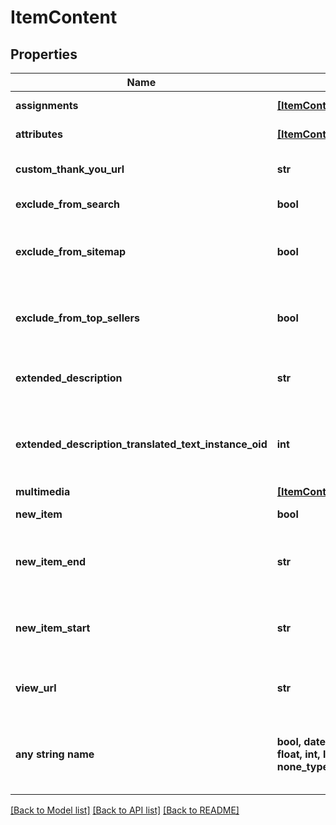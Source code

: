 # ItemContent


## Properties
Name | Type | Description | Notes
------------ | ------------- | ------------- | -------------
**assignments** | [**[ItemContentAssignment]**](ItemContentAssignment.md) | StoreFront assignments | [optional] 
**attributes** | [**[ItemContentAttribute]**](ItemContentAttribute.md) | StoreFront attributes | [optional] 
**custom_thank_you_url** | **str** | Custom Thank You URL | [optional] 
**exclude_from_search** | **bool** | Exclude from search | [optional] 
**exclude_from_sitemap** | **bool** | Exclude from the sitemap for the StoreFront | [optional] 
**exclude_from_top_sellers** | **bool** | Exclude from the top sellers list in the StoreFront | [optional] 
**extended_description** | **str** | Extended description (max 10000 characters) | [optional] 
**extended_description_translated_text_instance_oid** | **int** | Extneded description text translation instance identifier | [optional] 
**multimedia** | [**[ItemContentMultimedia]**](ItemContentMultimedia.md) | Multimedia | [optional] 
**new_item** | **bool** | True if the item is new | [optional] 
**new_item_end** | **str** | The date the item should no longer be considered new | [optional] 
**new_item_start** | **str** | The date the item should start being considered new | [optional] 
**view_url** | **str** | Legacy view URL (not used by StoreFronts) | [optional] 
**any string name** | **bool, date, datetime, dict, float, int, list, str, none_type** | any string name can be used but the value must be the correct type | [optional]

[[Back to Model list]](../README.md#documentation-for-models) [[Back to API list]](../README.md#documentation-for-api-endpoints) [[Back to README]](../README.md)


